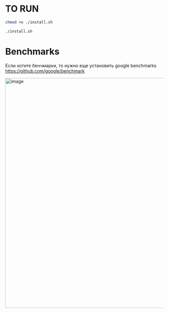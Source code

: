 # TO RUN

```bash
chmod +x ./install.sh
```

```bash
./install.sh
```

# Benchmarks

Если хотите бенчмарки, то нужно еще установить google benchmarks https://github.com/google/benchmark

<img width="730" alt="image" src="https://user-images.githubusercontent.com/53937040/118374206-82a47c00-b5c3-11eb-8993-fe8d43d7df3d.png">

